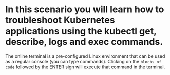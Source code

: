 # In this scenario you will learn how to troubleshoot Kubernetes applications using the kubectl get, describe, logs and exec commands. #

The online terminal is a pre-configured Linux environment that can be used as a regular console (you can type commands). 
Clicking on the `blocks of code` followed by the ENTER sign will execute that command in the terminal.